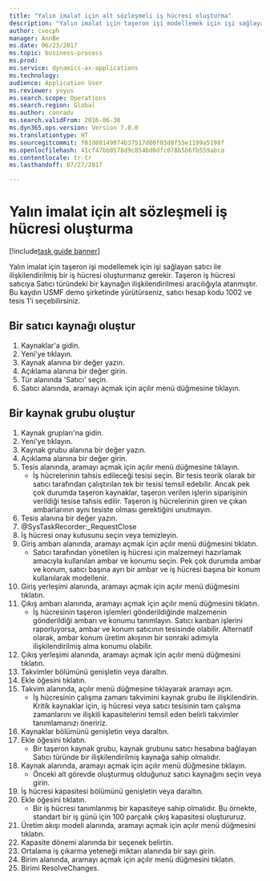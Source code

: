 ```yaml
--- 
title: "Yalın imalat için alt sözleşmeli iş hücresi oluşturma"
description: "Yalın imalat için taşeron işi modellemek için işi sağlayan satıcı ile ilişkilendirilmiş bir iş hücresi oluşturmanız gerekir."
author: cvocph
manager: AnnBe
ms.date: 06/23/2017
ms.topic: business-process
ms.prod: 
ms.service: dynamics-ax-applications
ms.technology: 
audience: Application User
ms.reviewer: yuyus
ms.search.scope: Operations
ms.search.region: Global
ms.author: conradv
ms.search.validFrom: 2016-06-30
ms.dyn365.ops.version: Version 7.0.0
ms.translationtype: HT
ms.sourcegitcommit: f01d88149074b37517d00f03d8f55e1199a5198f
ms.openlocfilehash: 41cf47bb0578d9c854bd0dfc078b5b6fb559abca
ms.contentlocale: tr-tr
ms.lasthandoff: 07/27/2017

---
```

# <a name="create-a-subcontracted-work-cell-for-lean-manufacturing"></a>Yalın imalat için alt sözleşmeli iş hücresi oluşturma

[!include[task guide banner](../../includes/task-guide-banner.md)]

Yalın imalat için taşeron işi modellemek için işi sağlayan satıcı ile ilişkilendirilmiş bir iş hücresi oluşturmanız gerekir. Taşeron iş hücresi satıcıya Satıcı türündeki bir kaynağın ilişkilendirilmesi aracılığıyla atanmıştır. Bu kaydın USMF demo şirketinde yürütürseniz, satıcı hesap kodu 1002 ve tesis 1'i seçebilirsiniz.


## <a name="create-a-vendor-resource"></a>Bir satıcı kaynağı oluştur
1. Kaynaklar'a gidin.
2. Yeni'ye tıklayın.
3. Kaynak alanına bir değer yazın.
4. Açıklama alanına bir değer girin.
5. Tür alanında 'Satıcı' seçin.
6. Satıcı alanında, aramayı açmak için açılır menü düğmesine tıklayın.

## <a name="create-the-resource-group"></a>Bir kaynak grubu oluştur
1. Kaynak grupları'na gidin.
2. Yeni'ye tıklayın.
3. Kaynak grubu alanına bir değer yazın.
4. Açıklama alanına bir değer girin.
5. Tesis alanında, aramayı açmak için açılır menü düğmesine tıklayın.
    * İş hücrelerinin tahsis edileceği tesisi seçin. Bir tesis teorik olarak bir satıcı tarafından çalıştırılan tek bir tesisi temsil edebilir. Ancak pek çok durumda taşeron kaynaklar, taşeron verilen işlerin siparişinin verildiği tesise tahsis edilir. Taşeron iş hücrelerinin giren ve çıkan ambarlarının aynı tesiste olması gerektiğini unutmayın.  
6. Tesis alanına bir değer yazın.
7. @SysTaskRecorder:_RequestClose
8. İş hücresi onay kutusunu seçin veya temizleyin.
9. Giriş ambarı alanında, aramayı açmak için açılır menü düğmesini tıklatın.
    * Satıcı tarafından yönetilen iş hücresi için malzemeyi hazırlamak amacıyla kullanılan ambar ve konumu seçin. Pek çok durumda ambar ve konum, satıcı başına ayrı bir ambar ve iş hücresi başına bir konum kullanılarak modellenir.  
10. Giriş yerleşimi alanında, aramayı açmak için açılır menü düğmesini tıklatın.
11. Çıkış ambarı alanında, aramayı açmak için açılır menü düğmesini tıklatın.
    * İş hücresinin taşeron işlemleri gönderildiğinde malzemenin gönderildiği ambarı ve konumu tanımlayın. Satıcı kanban işlerini raporluyorsa, ambar ve konum satıcının tesisinde olabilir. Alternatif olarak, ambar konum üretim akışının bir sonraki adımıyla ilişkilendirilmiş alma konumu olabilir.  
12. Çıkış yerleşimi alanında, aramayı açmak için açılır menü düğmesini tıklatın.
13. Takvimler bölümünü genişletin veya daraltın.
14. Ekle öğesini tıklatın.
15. Takvim alanında, açılır menü düğmesine tıklayarak aramayı açın.
    * İş hücresinin çalışma zamanı takvimini kaynak grubu ile ilişkilendirin. Kritik kaynaklar için, iş hücresi veya satıcı tesisinin tam çalışma zamanlarını ve ilişkili kapasitelerini temsil eden belirli takvimler tanımlamanızı öneririz.  
16. Kaynaklar bölümünü genişletin veya daraltın.
17. Ekle öğesini tıklatın.
    * Bir taşeron kaynak grubu, kaynak grubunu satıcı hesabına bağlayan Satıcı türünde bir ilişkilendirilmiş kaynağa sahip olmalıdır.  
18. Kaynak alanında, aramayı açmak için açılır menü düğmesine tıklayın.
    * Önceki alt görevde oluşturmuş olduğunuz satıcı kaynağını seçin veya girin.  
19. İş hücresi kapasitesi bölümünü genişletin veya daraltın.
20. Ekle öğesini tıklatın.
    * Bir iş hücresi tanımlanmış bir kapasiteye sahip olmalıdır. Bu örnekte, standart bir iş günü için 100 parçalık çıkış kapasitesi oluştururuz.  
21. Üretim akışı modeli alanında, aramayı açmak için açılır menü düğmesini tıklatın.
22. Kapasite dönemi alanında bir seçenek belirtin.
23. Ortalama iş çıkarma yeteneği miktarı alanında bir sayı girin.
24. Birim alanında, aramayı açmak için açılır menü düğmesini tıklatın.
25. Birimi ResolveChanges.


